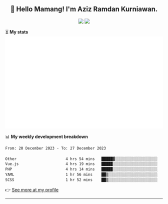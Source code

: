 <h2 align="center">👋 Hello Mamang! I'm Aziz Ramdan Kurniawan.</h2>  
<p align="center">
  <img src="https://komarev.com/ghpvc/?username=azizramdan">
  <img src="https://wakatime.com/badge/user/90056fa0-4c31-4eca-954e-2a3ac05896f9.svg">
</p>
    
⏳ **My stats**  
![](https://raw.githubusercontent.com/azizramdan/github-stats/master/generated/overview.svg#gh-dark-mode-only)

📊 **My weekly development breakdown**
<!--START_SECTION:waka-->

```txt
From: 20 December 2023 - To: 27 December 2023

Other                      4 hrs 54 mins   █████▓░░░░░░░░░░░░░░░░░░░   23.15 %
Vue.js                     4 hrs 19 mins   █████░░░░░░░░░░░░░░░░░░░░   20.42 %
PHP                        4 hrs 14 mins   █████░░░░░░░░░░░░░░░░░░░░   20.00 %
YAML                       1 hr 56 mins    ██▒░░░░░░░░░░░░░░░░░░░░░░   09.12 %
SCSS                       1 hr 52 mins    ██▒░░░░░░░░░░░░░░░░░░░░░░   08.82 %
```

<!--END_SECTION:waka-->
👉 [See more at my profile](https://wakatime.com/@azizramdan)
***
